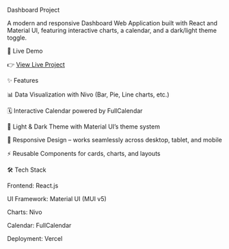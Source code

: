 Dashboard Project

A modern and responsive Dashboard Web Application built with React and Material UI, featuring interactive charts, a calendar, and a dark/light theme toggle.

🚀 Live Demo

👉 [View Live Project](https://dashboard-three-gamma-46.vercel.app/)

✨ Features

📊 Data Visualization with Nivo
 (Bar, Pie, Line charts, etc.)

🗓️ Interactive Calendar powered by FullCalendar

🎨 Light & Dark Theme with Material UI’s theme system

📱 Responsive Design – works seamlessly across desktop, tablet, and mobile

⚡ Reusable Components for cards, charts, and layouts

🛠 Tech Stack

Frontend: React.js

UI Framework: Material UI (MUI v5)

Charts: Nivo

Calendar: FullCalendar

Deployment: Vercel
